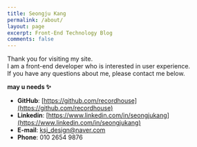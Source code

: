 ```yaml
---
title: Seongju Kang
permalink: /about/
layout: page
excerpt: Front-End Technology Blog
comments: false
---
```


Thank you for visiting my site.  
I am a front-end developer who is interested in user experience.  
If you have any questions about me, please contact me below.

**may u needs ✨**
- **GitHub**: [https://github.com/recordhouse](https://github.com/recordhouse)
- **Linkedin**: [https://www.linkedin.com/in/seongjukang](https://www.linkedin.com/in/seongjukang)
- **E-mail**: ksj_design@naver.com
- **Phone**: 010 2654 9876
